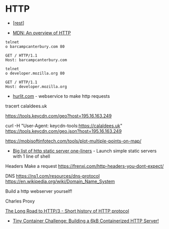 HTTP
====

* [[rest]]

* [MDN: An overview of HTTP](https://developer.mozilla.org/en-US/docs/Web/HTTP/Overview)

```
telnet
o barcampcanterbury.com 80
```
```
GET / HTTP/1.1
Host: barcampcanterbury.com
```
```
telnet
o developer.mozilla.org 80
```
```
GET / HTTP/1.1
Host: developer.mozilla.org
```

* [hurlit.com](https://www.hurlit.com/) - webservice to make http requests

tracert calaldees.uk

https://tools.keycdn.com/geo?host=195.16.163.249

curl -H "User-Agent: keycdn-tools:https://calaldees.uk" https://tools.keycdn.com/geo.json?host=195.16.163.249

https://mobisoftinfotech.com/tools/plot-multiple-points-on-map/

* [Big list of http static server one-liners](https://gist.github.com/willurd/5720255) - Launch simple static servers with 1 line of shell


Headers
Make a request
https://frenxi.com/http-headers-you-dont-expect/


DNS
https://ns1.com/resources/dns-protocol
https://en.wikipedia.org/wiki/Domain_Name_System


Build a http webserver yourself!

Charles Proxy

[The Long Road to HTTP/3 - Short history of HTTP protocol](https://scorpil.com/post/the-long-road-to-http3/)

* [Tiny Container Challenge: Building a 6kB Containerized HTTP Server!](https://devopsdirective.com/posts/2021/04/tiny-container-image/)

[//begin]: # "Autogenerated link references for markdown compatibility"
[rest]: rest.md "rest"
[//end]: # "Autogenerated link references"